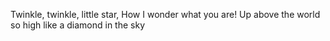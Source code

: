 Twinkle, twinkle, little star,
How I wonder what you are!
Up above the world so high
like a diamond in the sky
